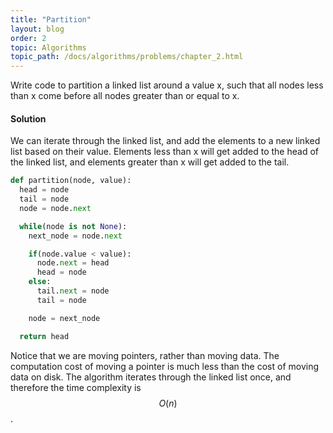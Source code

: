 ```yaml
---
title: "Partition"
layout: blog
order: 2
topic: Algorithms
topic_path: /docs/algorithms/problems/chapter_2.html
---
```

Write code to partition a linked list around a value x, such that all nodes less than x come before all nodes greater than or equal to x.

#### Solution
We can iterate through the linked list, and add the elements to a new linked list based on their value. Elements less than x will get added to the head of the linked list, and elements greater than x will get added to the tail.

```python
def partition(node, value):
  head = node
  tail = node
  node = node.next

  while(node is not None):
    next_node = node.next

    if(node.value < value):
      node.next = head
      head = node
    else:
      tail.next = node
      tail = node

    node = next_node

  return head
```

Notice that we are moving pointers, rather than moving data. The computation cost of moving a pointer is much less than the cost of moving data on disk. The algorithm iterates through the linked list once, and therefore the time complexity is $$ O(n) $$.